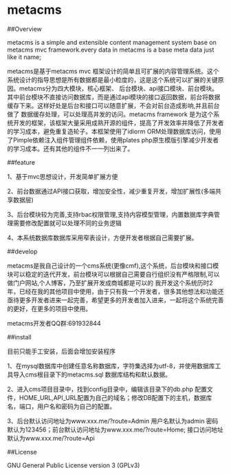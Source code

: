 # metacms

##Overview

metacms is a simple and extensible  content management system base on metacms mvc  framework.every data in metacms is a base meta data just like it name;

metacms是基于metacms mvc 框架设计的简单且可扩展的内容管理系统。这个系统设计的指导思想是所有数据都是最小粒度的，这是这个系统可以扩展的关键原因。metacms分为四大模块，核心框架、
后台模块、api接口模块、前台模块。其中前台模块不直接访问数据库，而是通过api模块的接口返回数据，前台将数据缓存下来。这样好处是后台和接口可以随意扩展，不会对前台造成影响,并且前台做了
数据缓存处理，可以处理高并发的访问。metacms framework 是为这个系统开发的框架，该框架大量采用成熟开源的组件，提高了开发效率并降低了开发者的学习成本，避免重复造轮子。本框架使用了idiorm
ORM处理数据库访问，使用了Pimple依赖注入组件管理组件依赖，使用plates php原生模版引擎减少开发者的学习成本。还有其他的组件不一一列出来了。

##feature

1、基于mvc思想设计，开发简单扩展方便

2、前台数据通过API接口获取，增加安全性，减少重复开发，增加扩展性(多端共享数据层)

3、后台模块较为完善,支持rbac权限管理,支持内容模型管理，内置数据库字典管理需要修改配置就可以处理不同的业务逻辑

4、本系统数据库数据库采用窄表设计，方便开发者根据自己需要扩展。

##develop

metacms是我自己设计的一个cms系统(更像cmf),这个系统，后台模块和接口模块可以稳定的迭代开发，前台模块可以根据自己需要自行组织没有严格限制,可以做门户网站,个人博客，乃至扩展开发成商城都是可以的
我开发这个系统历时2年，已经在我的其他项目中使用，由于只有我一个开发者，很多其他想法和功能还亟待更多开发者进来一起完善，希望更多的开发者加入进来，一起将这个系统完善的更好，在更多的项目中使用。

metacms开发者QQ群:691932844

##install

目前只能手工安装，后面会增加安装程序

1、在mysql数据库中创建任意名称数据库，字符集选择为utf-8，并使用数据库工具导入cms根目录下的metacms.sql 数据库结构和默认数据。

2、进入cms项目目录中，找到config目录中，编辑该目录下的db.php 配置文件，HOME_URL,API_URL配置为自己的域名；修改DB配置下的主机，数据库名，端口，用户名和密码为自己的配置。

3、后台默认访问地址为www.xxx.me/?route=Admin  用户名默认为admin 密码默认为123456；前台默认访问地址为www.xxx.me/?route=Home; 接口访问地址默认为www.xxx.me/?route=Api



##License

GNU General Public License version 3 (GPLv3)



